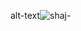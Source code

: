 alt-text![shaj-](https://user-images.githubusercontent.com/94296103/141814623-e8c617d4-49e7-4ceb-9fe3-1b0fdafa261a.jpg)
